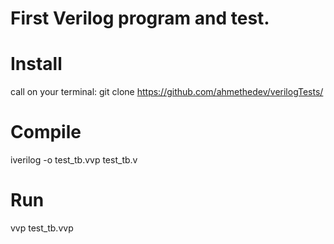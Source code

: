 # First Verilog program and test.

# Install 
call on your terminal:
git clone https://github.com/ahmethedev/verilogTests/

# Compile
iverilog -o test_tb.vvp test_tb.v

# Run
vvp test_tb.vvp

